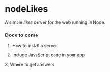 # nodeLikes

A simple <i>likes</i> server for the web running in Node.

### Docs to come

1. How to install a server

2. Include JavaScript code in your app

3, Where to get answers

